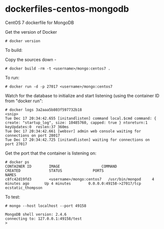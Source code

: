 dockerfiles-centos-mongodb
========================

CentOS 7 dockerfile for MongoDB

Get the version of Docker

    # docker version

To build:

Copy the sources down -

    # docker build -rm -t <username>/mongo:centos7 .

To run:

    # docker run -d -p 27017 <username>/mongo:centos7

Watch for the database to initialize and start listening (using the container ID from "docker run":

```
# docker logs 3a2aaa5b803f597732b18
<snip>
Tue Dec 17 20:34:42.655 [initandlisten] command local.$cmd command: { create: "startup_log", size: 10485760, capped: true } ntoreturn:1 keyUpdates:0  reslen:37 360ms
Tue Dec 17 20:34:42.661 [websvr] admin web console waiting for connections on port 28017
Tue Dec 17 20:34:42.725 [initandlisten] waiting for connections on port 27017
```

Get the port that the container is listening on:

```
# docker ps
CONTAINER ID        IMAGE                   COMMAND             CREATED             STATUS              PORTS                      NAMES
c8fc42d19fd3        <username>/mongo:centos7   /usr/bin/mongod     4 minutes ago       Up 4 minutes        0.0.0.0:49158->27017/tcp   ecstatic_thompson   
```

To test:

```
# mongo --host localhost --port 49158

MongoDB shell version: 2.4.6
connecting to: 127.0.0.1:49158/test
> 
```


